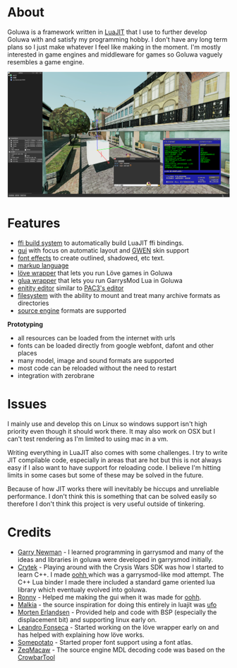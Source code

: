 # About

Goluwa is a framework written in [LuaJIT](http://luajit.org/) that I use to further develop Goluwa with and satisfy my programming hobby. I don't have any long term plans so I just make whatever I feel like making in the moment. I'm mostly interested in game engines and middleware for games so Goluwa vaguely resembles a game engine.

![ScreenShot](https://raw.githubusercontent.com/CapsAdmin/goluwa-assets/master/extras/screenshots/goluwa.png)

# Features
* [ffi build system](https://github.com/CapsAdmin/goluwa/tree/master/src/lua/build) to automatically build LuaJIT ffi bindings.
* [gui](src/lua/libraries/graphics/gui) with focus on automatic layout and [GWEN](!https://github.com/garrynewman/GWEN) skin support
* [font effects](src/lua/libraries/graphics/fonts) to create outlined, shadowed, etc text.
* [markup language](src/lua/libraries/graphics/gui)
* [löve wrapper](src/lua/libraries/love) that lets you run Löve games in Goluwa
* [glua wrapper](src/lua/libraries/gmod) that lets you run GarrysMod Lua in Goluwa
* [enitity editor](src/lua/autorun/graphics) similar to [PAC3's editor](http://steamcommunity.com/sharedfiles/filedetails/?id=104691717)
* [filesystem](src/lua/libraries/filesystem) with the ability to mount and treat many archive formats as directories 
* [source engine](src/lua/libraries/steam) formats are supported

**Prototyping**
* all resources can be loaded from the internet with urls
* fonts can be loaded directly from google webfont, dafont and other places
* many model, image and sound formats are supported
* most code can be reloaded without the need to restart
* integration with zerobrane

# Issues

I mainly use and develop this on Linux so windows support isn't high priority even though it should work there. It may also work on OSX but I can't test rendering as I'm limited to using mac in a vm.

Writing everything in LuaJIT also comes with some challenges. I try to write JIT compilable code, especially in areas that are hot but this is not always easy if I also want to have support for reloading code. I believe I'm hitting limits in some cases but some of these may be solved in the future.

Because of how JIT works there will inevitably be hiccups and unreliable performance. I don't think this is something that can be solved easily so therefore I don't think this project is very useful outside of tinkering.

# Credits
* [Garry Newman](https://github.com/garrynewman/) - I learned programming in garrysmod and many of the ideas and libraries in goluwa were developed in garrysmod initially.
* [Crytek](http://www.crytek.com/) - Playing around with the Crysis Wars SDK was how I started to learn C++. I made [oohh
](https://github.com/capsadmin/oohh) which was a garrysmod-like mod attempt. The C++ Lua binder I made there included a standard game oriented lua library which eventualy evolved into goluwa.
* [Ronny](http://steamcommunity.com/id/76561197990112245/) - Helped me making the gui when it was made for [oohh](https://github.com/CapsAdmin/oohh).
* [Malkia](https://github.com/malkia) - the source inspiration for doing this entirely in luajit was [ufo](https://github.com/malkia/ufo)
* [Morten Erlandsen](https://github.com/mortenae) - Provided help and code with BSP (especially the displacement bit) and supporting linux early on.
* [Leandro Fonseca](https://github.com/Shell64) - Started working on the löve wrapper early on and has helped with explaining how löve works.
* [Somepotato](https://github.com/Someguynamedpie) - Started proper font support using a font atlas.
* [ZeqMacaw](http://steamcommunity.com/id/zeqmacaw) - The source engine MDL decoding code was based on the [CrowbarTool](http://steamcommunity.com/groups/CrowbarTool)
